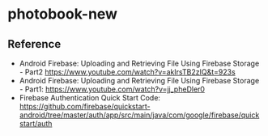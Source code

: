 # photobook-new


## Reference
* Android Firebase: Uploading and Retrieving File Using Firebase Storage - Part2
 https://www.youtube.com/watch?v=akIrsTB2zIQ&t=923s
* Android Firebase: Uploading and Retrieving File Using Firebase Storage - Part1: https://www.youtube.com/watch?v=jj_pheDler0
* Firebase Authentication Quick Start Code: https://github.com/firebase/quickstart-android/tree/master/auth/app/src/main/java/com/google/firebase/quickstart/auth

